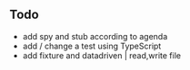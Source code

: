 ## Todo

- add spy and stub according to agenda
- add / change a test using TypeScript
- add fixture and datadriven | read,write file
